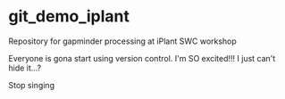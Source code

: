 # git_demo_iplant
Repository for gapminder processing at iPlant SWC workshop

Everyone is gona start using version control.
I'm SO excited!!!
I just can't hide it...?

Stop singing
